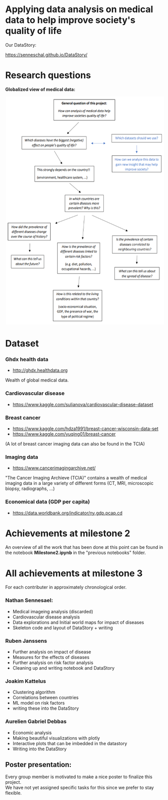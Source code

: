 # Applying data analysis on medical data to help improve society's quality of life

Our DataStory:

https://senneschal.github.io/DataStory/

# Research questions

**Globalized view of medical data:**

<p align="center">
<img src="https://github.com/Senneschal/Data_Science_Alliance/blob/master/Images/scheme.png" alt="alt text" width="500" height="720"></p>

# Dataset

### Ghdx health data 
* http://ghdx.healthdata.org

Wealth of global medical data.

### Cardiovascular disease
* https://www.kaggle.com/sulianova/cardiovascular-disease-dataset

### Breast cancer
* https://www.kaggle.com/hdza1991/breast-cancer-wisconsin-data-set
* https://www.kaggle.com/yuqing01/breast-cancer

(A lot of breast cancer imaging data can also be found in the TCIA)

### Imaging data
* https://www.cancerimagingarchive.net/

"The Cancer Imaging Archieve (TCIA)" contains a wealth of medical imaging data in a large variety of different forms (CT, MRI, microscopic biopsy, radiographs, ...)

### Economical data (GDP per capita) 

* https://data.worldbank.org/indicator/ny.gdp.pcap.cd


# Achievements at milestone 2
An overview of all the work that has been done at this point can be found in the notebook **Milestone2.ipynb** in the "previous notebooks" folder.

# All achievements at milestone 3

For each contributer in approximately chronological order.

### Nathan Sennesael:
* Medical imageing analysis (discarded)
* Cardiovascular disease analysis
* Data explorations and Initial world maps for impact of diseases
* Skeleton code and layout of DataStory + writing

### Ruben Janssens
* Further analysis on impact of disease
* Measures for the effects of diseases
* Further analysis on risk factor analysis
* Cleaning up and writing notebook and DataStory

### Joakim Kattelus
* Clustering algorithm
* Correlations between countries
* ML model on risk factors
* writing these into the DataStory


### Aurelien Gabriel Debbas
* Economic analysis
* Making beautiful visualizations with plotly
* Interactive plots that can be imbedded in the datastory
* Writing into the DataStory

## Poster presentation:
Every group member is motivated to make a nice poster to finalize this project. <br>
We have not yet assigned specific tasks for this since we prefer to stay flexible.
